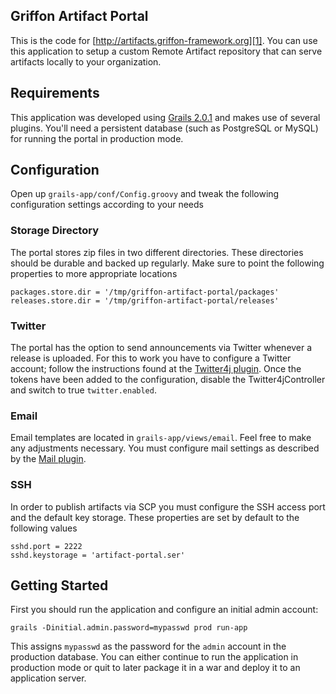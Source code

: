 Griffon Artifact Portal
-----------------------

This is the code for [http://artifacts.griffon-framework.org][1]. You can use
this application to setup a custom Remote Artifact repository that can serve
artifacts locally to your organization.

Requirements
------------

This application was developed using [Grails 2.0.1][2] and makes use of several
plugins. You'll need a persistent database (such as PostgreSQL or MySQL) for
running the portal in production mode.

Configuration
-------------

Open up `grails-app/conf/Config.groovy` and tweak the following configuration
settings according to your needs

### Storage Directory

The portal stores zip files in two different directories. These directories
should be durable and backed up regularly. Make sure to point the following
properties to more appropriate locations

	packages.store.dir = '/tmp/griffon-artifact-portal/packages'
	releases.store.dir = '/tmp/griffon-artifact-portal/releases'
	
### Twitter

The portal has the option to send announcements via Twitter whenever a release
is uploaded. For this to work you have to configure a Twitter account; follow
the instructions found at the [Twitter4j plugin][3]. Once the tokens have been
added to the configuration, disable the Twitter4jController and switch to true
`twitter.enabled`.

### Email

Email templates are located in `grails-app/views/email`. Feel free to make any
adjustments necessary. You must configure mail settings as described by the
[Mail plugin][4].

### SSH

In order to publish artifacts via SCP you must configure the SSH access port
and the default key storage. These properties are set by default to the following
values

	sshd.port = 2222
	sshd.keystorage = 'artifact-portal.ser'

Getting Started
---------------

First you should run the application and configure an initial admin account:

	grails -Dinitial.admin.password=mypasswd prod run-app

This assigns `mypasswd` as the password for the `admin` account in the production
database. You can either continue to run the application in production mode or
quit to later package it in a war and deploy it to an application server.


[1]: http://artifacts.griffon-framework.org
[2]: http://grails.org
[3]: http://grails.org/plugin/twitter4j
[4]: http://grails.org/plugin/mail
